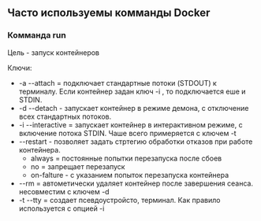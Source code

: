 ## Часто используемы  комманды Docker

### Комманда run
Цель - запуск контейнеров

Ключи:
* -a --attach =  подключает стандартные потоки (STDOUT) к терминалу. Если контейнер задан ключ -i , то подключается еше и STDIN.
* -d --detach - запускает контейнер в режиме демона, с отключение всех стандартных потоков.
* -i --interactive = запускает контейнер в интерактивном режиме, с включение потока STDIN. Чаше всего примеряется с ключем -t
* --restart  - позволяет задать стртегию обработки отказов при работе контейнера.
    * always  = постоянные попытки перезапуска после сбоев
    * no = запрещает перезапуск
    * on-falture - с указанием попыток перезапуска контейнера
* --rm = автометически удаляет контейнер после завершения сеанса. несовместим с ключем -d
* -t --tty = создает псевдоустройсто, терминал. Как правило используется с опцией -i
